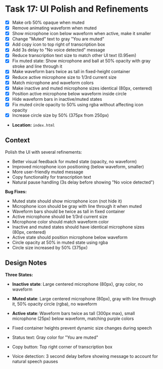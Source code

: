 # Task 17: UI Polish and Refinements

- [x] Make orb 50% opaque when muted
- [x] Remove animating waveform when muted
- [x] Show microphone icon below waveform when active, make it smaller
- [x] Change "Muted" text to gray "You are muted"
- [x] Add copy icon to top right of transcription box
- [x] Add 3s delay to "No voice detected" message
- [x] Reduce transcription text size to match other UI text (0.95em)
- [x] Fix muted state: Show microphone and ball at 50% opacity with gray stroke and line through it
- [x] Make waveform bars twice as tall in fixed-height container
- [x] Reduce active microphone size to 1/3rd current size
- [x] Match microphone and waveform colors
- [x] Make inactive and muted microphone sizes identical (80px, centered)
- [x] Position active microphone below waveform inside circle
- [x] Hide waveform bars in inactive/muted states
- [x] Fix muted circle opacity to 50% using rgba without affecting icon opacity
- [x] Increase circle size by 50% (375px from 250px)
- **Location:** `index.html`

## Context

Polish the UI with several refinements:
- Better visual feedback for muted state (opacity, no waveform)
- Improved microphone icon positioning (below waveform, smaller)
- More user-friendly muted message
- Copy functionality for transcription text
- Natural pause handling (3s delay before showing "No voice detected")

**Bug Fixes:**
- Muted state should show microphone icon (not hide it)
- Microphone icon should be gray with line through it when muted
- Waveform bars should be twice as tall in fixed container
- Active microphone should be 1/3rd current size
- Microphone color should match waveform color
- Inactive and muted states should have identical microphone sizes (80px, centered)
- Active state should position microphone below waveform
- Circle opacity at 50% in muted state using rgba
- Circle size increased by 50% (375px)

## Design Notes

**Three States:**
- **Inactive state**: Large centered microphone (80px), gray color, no waveform
- **Muted state**: Large centered microphone (80px), gray with line through it, 50% opacity circle (rgba), no waveform
- **Active state**: Waveform bars twice as tall (300px max), small microphone (25px) below waveform, matching purple colors

- Fixed container heights prevent dynamic size changes during speech
- Status text: Gray color for "You are muted"
- Copy button: Top right corner of transcription box
- Voice detection: 3 second delay before showing message to account for natural speech pauses
